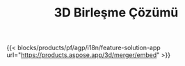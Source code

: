 ﻿---
title: 3D Birleşme Çözümü 
weight: 7730
url: /tr/merger
limit: 
description: FBX, OBJ, STL, DAE, GLTF ve daha fazlasını tek bir 3D dosyasına birleştirme
widgetUrl: http://localhost:5000/3d/merger/embed
---
{{< blocks/products/pf/agp/i18n/feature-solution-app url="https://products.aspose.app/3d/merger/embed" >}} 
